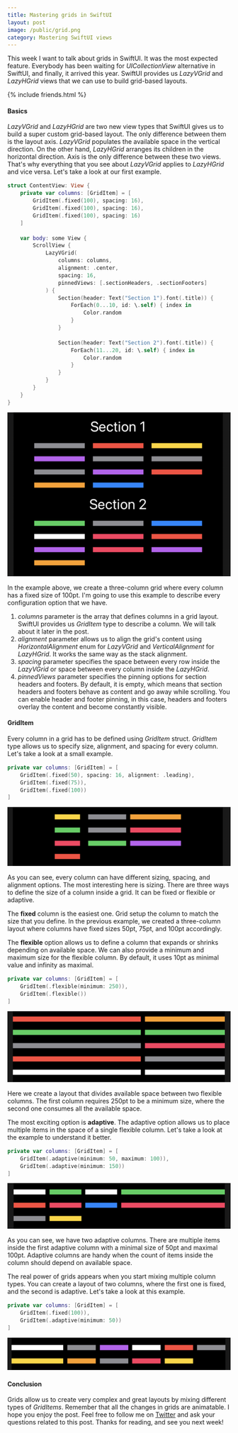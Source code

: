 ```yaml
---
title: Mastering grids in SwiftUI
layout: post
image: /public/grid.png
category: Mastering SwiftUI views
---
```


This week I want to talk about grids in SwiftUI. It was the most expected feature. Everybody has been waiting for *UICollectionView* alternative in SwiftUI, and finally, it arrived this year. SwiftUI provides us *LazyVGrid* and *LazyHGrid* views that we can use to build grid-based layouts.

{% include friends.html %}

#### Basics
*LazyVGrid* and *LazyHGrid* are two new view types that SwiftUI gives us to build a super custom grid-based layout. The only difference between them is the layout axis. *LazyVGrid* populates the available space in the vertical direction. On the other hand, *LazyHGrid* arranges its children in the horizontal direction. Axis is the only difference between these two views. That's why everything that you see about *LazyVGrid* applies to *LazyHGrid* and vice versa. Let's take a look at our first example.

```swift
struct ContentView: View {
    private var columns: [GridItem] = [
        GridItem(.fixed(100), spacing: 16),
        GridItem(.fixed(100), spacing: 16),
        GridItem(.fixed(100), spacing: 16)
    ]

    var body: some View {
        ScrollView {
            LazyVGrid(
                columns: columns,
                alignment: .center,
                spacing: 16,
                pinnedViews: [.sectionHeaders, .sectionFooters]
            ) {
                Section(header: Text("Section 1").font(.title)) {
                    ForEach(0...10, id: \.self) { index in
                        Color.random
                    }
                }

                Section(header: Text("Section 2").font(.title)) {
                    ForEach(11...20, id: \.self) { index in
                        Color.random
                    }
                }
            }
        }
    }
}
```

![grid](/public/grid1.png)

In the example above, we create a three-column grid where every column has a fixed size of 100pt. I'm going to use this example to describe every configuration option that we have.

1. *columns* parameter is the array that defines columns in a grid layout. SwiftUI provides us *GridItem* type to describe a column. We will talk about it later in the post.
2. *alignment* parameter allows us to align the grid's content using *HorizontalAlignment* enum for *LazyVGrid* and *VerticalAlignment* for *LazyHGrid*. It works the same way as the stack alignment.
3. *spacing* parameter specifies the space between every row inside the *LazyVGrid* or space between every column inside the *LazyHGrid*.
4. *pinnedViews* parameter specifies the pinning options for section headers and footers. By default, it is empty, which means that section headers and footers behave as content and go away while scrolling. You can enable header and footer pinning, in this case, headers and footers overlay the content and become сonstantly visible.

#### GridItem
Every column in a grid has to be defined using *GridItem* struct. *GridItem* type allows us to specify size, alignment, and spacing for every column. Let's take a look at a small example.

```swift
private var columns: [GridItem] = [
    GridItem(.fixed(50), spacing: 16, alignment: .leading),
    GridItem(.fixed(75)),
    GridItem(.fixed(100))
]
```

![grid](/public/grid2.png)

As you can see, every column can have different sizing, spacing, and alignment options. The most interesting here is sizing. There are three ways to define the size of a column inside a grid. It can be fixed or flexible or adaptive.

The **fixed** column is the easiest one. Grid setup the column to match the size that you define. In the previous example, we created a three-column layout where columns have fixed sizes 50pt, 75pt, and 100pt accordingly.

The **flexible** option allows us to define a column that expands or shrinks depending on available space. We can also provide a minimum and maximum size for the flexible column. By default, it uses 10pt as minimal value and infinity as maximal.

```swift
private var columns: [GridItem] = [
    GridItem(.flexible(minimum: 250)),
    GridItem(.flexible())
]
```

![grid](/public/grid3.png)

Here we create a layout that divides available space between two flexible columns. The first column requires 250pt to be a minimum size, where the second one consumes all the available space.

The most exciting option is **adaptive**. The adaptive option allows us to place multiple items in the space of a single flexible column. Let's take a look at the example to understand it better.

```swift
private var columns: [GridItem] = [
    GridItem(.adaptive(minimum: 50, maximum: 100)),
    GridItem(.adaptive(minimum: 150))
]
```

![grid](/public/grid4.png)

As you can see, we have two adaptive columns. There are multiple items inside the first adaptive column with a minimal size of 50pt and maximal 100pt. Adaptive columns are handy when the count of items inside the column should depend on available space.

The real power of grids appears when you start mixing multiple column types. You can create a layout of two columns, where the first one is fixed, and the second is adaptive. Let's take a look at this example.

```swift
private var columns: [GridItem] = [
    GridItem(.fixed(100)),
    GridItem(.adaptive(minimum: 50))
]
```

![grid](/public/grid5.png)

#### Conclusion
Grids allow us to create very complex and great layouts by mixing different types of *GridItems*. Remember that all the changes in grids are animatable. I hope you enjoy the post. Feel free to follow me on [Twitter](https://twitter.com/mecid) and ask your questions related to this post. Thanks for reading, and see you next week!
